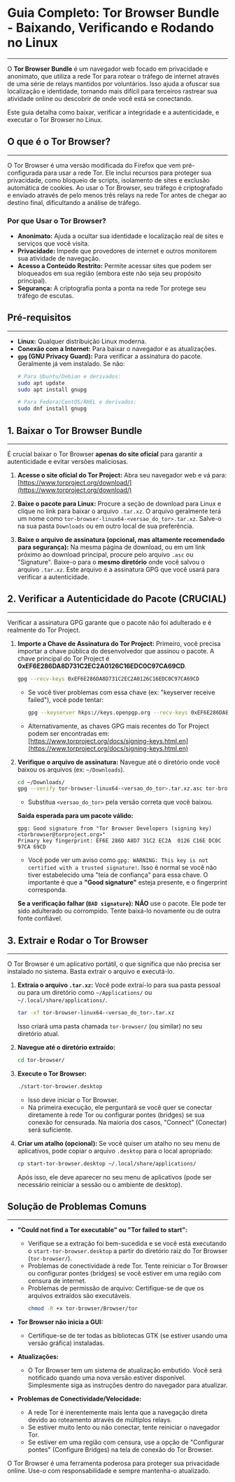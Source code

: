 # Guia Completo: Tor Browser Bundle - Baixando, Verificando e Rodando no Linux
---

O **Tor Browser Bundle** é um navegador web focado em privacidade e anonimato, que utiliza a rede Tor para rotear o tráfego de internet através de uma série de relays mantidos por voluntários. Isso ajuda a ofuscar sua localização e identidade, tornando mais difícil para terceiros rastrear sua atividade online ou descobrir de onde você está se conectando.

Este guia detalha como baixar, verificar a integridade e a autenticidade, e executar o Tor Browser no Linux.

## O que é o Tor Browser?
---

O Tor Browser é uma versão modificada do Firefox que vem pré-configurada para usar a rede Tor. Ele inclui recursos para proteger sua privacidade, como bloqueio de scripts, isolamento de sites e exclusão automática de cookies. Ao usar o Tor Browser, seu tráfego é criptografado e enviado através de pelo menos três relays na rede Tor antes de chegar ao destino final, dificultando a análise de tráfego.

### Por que Usar o Tor Browser?

* **Anonimato:** Ajuda a ocultar sua identidade e localização real de sites e serviços que você visita.
* **Privacidade:** Impede que provedores de internet e outros monitorem sua atividade de navegação.
* **Acesso a Conteúdo Restrito:** Permite acessar sites que podem ser bloqueados em sua região (embora este não seja seu propósito principal).
* **Segurança:** A criptografia ponta a ponta na rede Tor protege seu tráfego de escutas.

## Pré-requisitos
---

* **Linux:** Qualquer distribuição Linux moderna.
* **Conexão com a Internet:** Para baixar o navegador e as atualizações.
* **`gpg` (GNU Privacy Guard):** Para verificar a assinatura do pacote. Geralmente já vem instalado. Se não:
    ```bash
    # Para Ubuntu/Debian e derivados:
    sudo apt update
    sudo apt install gnupg

    # Para Fedora/CentOS/RHEL e derivados:
    sudo dnf install gnupg
    ```

## 1. Baixar o Tor Browser Bundle
---

É crucial baixar o Tor Browser **apenas do site oficial** para garantir a autenticidade e evitar versões maliciosas.

1.  **Acesse o site oficial do Tor Project:**
    Abra seu navegador web e vá para: [https://www.torproject.org/download/](https://www.torproject.org/download/)

2.  **Baixe o pacote para Linux:**
    Procure a seção de download para Linux e clique no link para baixar o arquivo `.tar.xz`. O arquivo geralmente terá um nome como `tor-browser-linux64-<versao_do_tor>.tar.xz`. Salve-o na sua pasta `Downloads` ou em outro local de sua preferência.

3.  **Baixe o arquivo de assinatura (opcional, mas altamente recomendado para segurança):**
    Na mesma página de download, ou em um link próximo ao download principal, procure pelo arquivo `.asc` ou "Signature". Baixe-o para o **mesmo diretório** onde você salvou o arquivo `.tar.xz`. Este arquivo é a assinatura GPG que você usará para verificar a autenticidade.

## 2. Verificar a Autenticidade do Pacote (CRUCIAL)
---

Verificar a assinatura GPG garante que o pacote não foi adulterado e é realmente do Tor Project.

1.  **Importe a Chave de Assinatura do Tor Project:**
    Primeiro, você precisa importar a chave pública do desenvolvedor que assinou o pacote. A chave principal do Tor Project é **0xEF6E286DA8D731C2EC2A0126C16EDC0C97CA69CD**.

    ```bash
    gpg --recv-keys 0xEF6E286DA8D731C2EC2A0126C16EDC0C97CA69CD
    ```
    * Se você tiver problemas com essa chave (ex: "keyserver receive failed"), você pode tentar:
        ```bash
        gpg --keyserver hkps://keys.openpgp.org --recv-keys 0xEF6E286DA8D731C2EC2A0126C16EDC0C97CA69CD
        ```
    * Alternativamente, as chaves GPG mais recentes do Tor Project podem ser encontradas em: [https://www.torproject.org/docs/signing-keys.html.en](https://www.torproject.org/docs/signing-keys.html.en)

2.  **Verifique o arquivo de assinatura:**
    Navegue até o diretório onde você baixou os arquivos (ex: `~/Downloads`).
    ```bash
    cd ~/Downloads/
    gpg --verify tor-browser-linux64-<versao_do_tor>.tar.xz.asc tor-browser-linux64-<versao_do_tor>.tar.xz
    ```
    * Substitua `<versao_do_tor>` pela versão correta que você baixou.

    **Saída esperada para um pacote válido:**
    ```
    gpg: Good signature from "Tor Browser Developers (signing key) <torbrowser@torproject.org>"
    Primary key fingerprint: EF6E 286D A8D7 31C2 EC2A  0126 C16E DC0C 97CA 69CD
    ```
    * Você pode ver um aviso como `gpg: WARNING: This key is not certified with a trusted signature!`. Isso é normal se você não tiver estabelecido uma "teia de confiança" para essa chave. O importante é que a **"Good signature"** esteja presente, e o fingerprint corresponda.

    **Se a verificação falhar (`BAD signature`):** **NÃO** use o pacote. Ele pode ter sido adulterado ou corrompido. Tente baixá-lo novamente ou de outra fonte confiável.

## 3. Extrair e Rodar o Tor Browser
---

O Tor Browser é um aplicativo portátil, o que significa que não precisa ser instalado no sistema. Basta extrair o arquivo e executá-lo.

1.  **Extraia o arquivo `.tar.xz`:**
    Você pode extraí-lo para sua pasta pessoal ou para um diretório como `~/Applications/` ou `~/.local/share/applications/`.
    ```bash
    tar -xf tor-browser-linux64-<versao_do_tor>.tar.xz
    ```
    Isso criará uma pasta chamada `tor-browser/` (ou similar) no seu diretório atual.

2.  **Navegue até o diretório extraído:**
    ```bash
    cd tor-browser/
    ```

3.  **Execute o Tor Browser:**
    ```bash
    ./start-tor-browser.desktop
    ```
    * Isso deve iniciar o Tor Browser.
    * Na primeira execução, ele perguntará se você quer se conectar diretamente à rede Tor ou configurar pontes (bridges) se sua conexão for censurada. Na maioria dos casos, "Connect" (Conectar) será suficiente.

4.  **Criar um atalho (opcional):**
    Se você quiser um atalho no seu menu de aplicativos, pode copiar o arquivo `.desktop` para o local apropriado:
    ```bash
    cp start-tor-browser.desktop ~/.local/share/applications/
    ```
    Após isso, ele deve aparecer no seu menu de aplicativos (pode ser necessário reiniciar a sessão ou o ambiente de desktop).

## Solução de Problemas Comuns
---

* **"Could not find a Tor executable" ou "Tor failed to start":**
    * Verifique se a extração foi bem-sucedida e se você está executando o `start-tor-browser.desktop` a partir do diretório raiz do Tor Browser (`tor-browser/`).
    * Problemas de conectividade à rede Tor. Tente reiniciar o Tor Browser ou configurar pontes (bridges) se você estiver em uma região com censura de internet.
    * Problemas de permissão de arquivo: Certifique-se de que os arquivos extraídos são executáveis.
        ```bash
        chmod -R +x tor-browser/Browser/tor
        ```

* **Tor Browser não inicia a GUI:**
    * Certifique-se de ter todas as bibliotecas GTK (se estiver usando uma versão gráfica) instaladas.

* **Atualizações:**
    * O Tor Browser tem um sistema de atualização embutido. Você será notificado quando uma nova versão estiver disponível. Simplesmente siga as instruções dentro do navegador para atualizar.

* **Problemas de Conectividade/Velocidade:**
    * A rede Tor é inerentemente mais lenta que a navegação direta devido ao roteamento através de múltiplos relays.
    * Se estiver muito lento ou não conectar, tente reiniciar o navegador Tor.
    * Se estiver em uma região com censura, use a opção de "Configurar pontes" (Configure Bridges) na tela de conexão do Tor Browser.

O Tor Browser é uma ferramenta poderosa para proteger sua privacidade online. Use-o com responsabilidade e sempre mantenha-o atualizado.